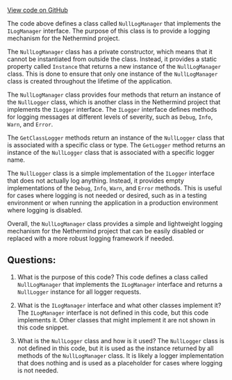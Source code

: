 [View code on GitHub](https://github.com/NethermindEth/nethermind/src/Nethermind/Nethermind.Logging/NullLogManager.cs)

The code above defines a class called `NullLogManager` that implements the `ILogManager` interface. The purpose of this class is to provide a logging mechanism for the Nethermind project. 

The `NullLogManager` class has a private constructor, which means that it cannot be instantiated from outside the class. Instead, it provides a static property called `Instance` that returns a new instance of the `NullLogManager` class. This is done to ensure that only one instance of the `NullLogManager` class is created throughout the lifetime of the application.

The `NullLogManager` class provides four methods that return an instance of the `NullLogger` class, which is another class in the Nethermind project that implements the `ILogger` interface. The `ILogger` interface defines methods for logging messages at different levels of severity, such as `Debug`, `Info`, `Warn`, and `Error`.

The `GetClassLogger` methods return an instance of the `NullLogger` class that is associated with a specific class or type. The `GetLogger` method returns an instance of the `NullLogger` class that is associated with a specific logger name.

The `NullLogger` class is a simple implementation of the `ILogger` interface that does not actually log anything. Instead, it provides empty implementations of the `Debug`, `Info`, `Warn`, and `Error` methods. This is useful for cases where logging is not needed or desired, such as in a testing environment or when running the application in a production environment where logging is disabled.

Overall, the `NullLogManager` class provides a simple and lightweight logging mechanism for the Nethermind project that can be easily disabled or replaced with a more robust logging framework if needed.
## Questions: 
 1. What is the purpose of this code?
   This code defines a class called `NullLogManager` that implements the `ILogManager` interface and returns a `NullLogger` instance for all logger requests.

2. What is the `ILogManager` interface and what other classes implement it?
   The `ILogManager` interface is not defined in this code, but this code implements it. Other classes that might implement it are not shown in this code snippet.

3. What is the `NullLogger` class and how is it used?
   The `NullLogger` class is not defined in this code, but it is used as the instance returned by all methods of the `NullLogManager` class. It is likely a logger implementation that does nothing and is used as a placeholder for cases where logging is not needed.